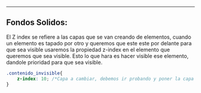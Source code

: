 
---
## **Fondos Solidos:**

El Z index se refiere a las capas que se van creando de elementos, cuando un elemento es tapado por otro y queremos que este este por delante para que sea visible usaremos la propiedad z-index en el elemento que queremos que sea visible. Esto lo que hara es hacer visible ese elemento, dandole prioridad para que sea visible.

```css
.contenido_invisible{
	z-index: 10; /*Capa a cambiar, debemos ir probando y poner la capa necesaria*/
}
```
